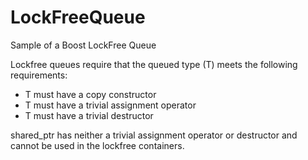 # LockFreeQueue
Sample of a Boost LockFree Queue

Lockfree queues require that the queued type (T) meets the following 
requirements:

* T must have a copy constructor
* T must have a trivial assignment operator
* T must have a trivial destructor


shared_ptr has neither a trivial assignment operator or destructor and
cannot be used in the lockfree containers.
